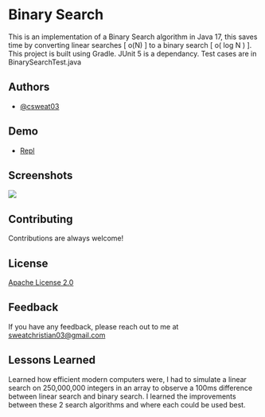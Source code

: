 # Binary Search

This is an implementation of a Binary Search algorithm in Java 17, this saves time by converting linear searches [ o(N) ] to a binary search [ o( log N ) ]. This project is built using Gradle. JUnit 5 is a dependancy. Test cases are in BinarySearchTest.java


## Authors

- [@csweat03](https://www.github.com/csweat03)

## Demo

- [Repl](https://replit.com/@csweat03/binary-search?v=1)

## Screenshots

![](https://i.gyazo.com/3d468c2222a6374a407e83f1e119309f.gif)

## Contributing

Contributions are always welcome!

## License

[Apache License 2.0](https://choosealicense.com/licenses/apache-2.0/)


## Feedback

If you have any feedback, please reach out to me at sweatchristian03@gmail.com


## Lessons Learned

Learned how efficient modern computers were, I had to simulate a linear search on 250,000,000 integers in an array 
to observe a 100ms difference between linear search and binary search. I learned the improvements between these 2 
search algorithms and where each could be used best.

